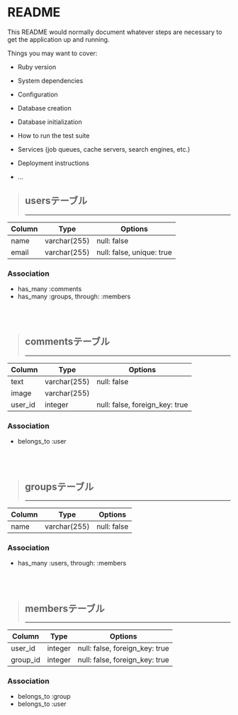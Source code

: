 # README

This README would normally document whatever steps are necessary to get the
application up and running.

Things you may want to cover:

* Ruby version

* System dependencies

* Configuration

* Database creation

* Database initialization

* How to run the test suite

* Services (job queues, cache servers, search engines, etc.)

* Deployment instructions

* ...


>## usersテーブル
>---

|Column|Type|Options|
|------|----|-------|
|name|varchar(255)|null: false|
|email|varchar(255)|null: false, unique: true|

### Association
- has_many :comments
- has_many :groups, through: :members

<br />
<br />

>## commentsテーブル
>---

|Column|Type|Options|
|------|----|-------|
|text|varchar(255)|null: false|
|image|varchar(255)||
|user_id|integer|null: false, foreign_key: true|

### Association
- belongs_to :user

<br />
<br />

>## groupsテーブル
>---

|Column|Type|Options|
|------|----|-------|
|name|varchar(255)|null: false|

### Association
- has_many :users, through: :members

<br />
<br />

>## membersテーブル
>---

|Column|Type|Options|
|------|----|-------|
|user_id|integer|null: false, foreign_key: true|
|group_id|integer|null: false, foreign_key: true|

### Association
- belongs_to :group
- belongs_to :user
